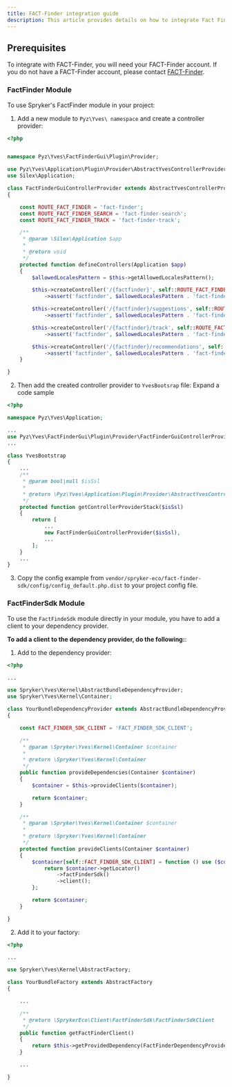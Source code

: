 ```yaml
---
title: FACT-Finder integration guide
description: This article provides details on how to integrate Fact Finder modules into the Spryker project.
---
```


## Prerequisites

To integrate with FACT-Finder, you will need your FACT-Finder account. If you do not have a FACT-Finder account, please contact [FACT-Finder](http://www.fact-finder.de/).


### FactFinder Module

To use Spryker's FactFinder module in your project:

1. Add a new module to `Pyz\Yves\ namespace` and create a controller provider:

```php
<?php


namespace Pyz\Yves\FactFinderGui\Plugin\Provider;

use Pyz\Yves\Application\Plugin\Provider\AbstractYvesControllerProvider;
use Silex\Application;

class FactFinderGuiControllerProvider extends AbstractYvesControllerProvider
{

    const ROUTE_FACT_FINDER = 'fact-finder';
    const ROUTE_FACT_FINDER_SEARCH = 'fact-finder-search';
    const ROUTE_FACT_FINDER_TRACK = 'fact-finder-track';

    /**
     * @param \Silex\Application $app
     *
     * @return void
     */
    protected function defineControllers(Application $app)
    {
        $allowedLocalesPattern = $this->getAllowedLocalesPattern();

        $this->createController('/{factfinder}', self::ROUTE_FACT_FINDER, 'FactFinder', 'Search', 'index')
            ->assert('factfinder', $allowedLocalesPattern . 'fact-finder|fact-finder');

        $this->createController('/{factfinder}/suggestions', self::ROUTE_FACT_FINDER_SEARCH, 'FactFinder', 'Suggestions', 'index')
            ->assert('factfinder', $allowedLocalesPattern . 'fact-finder|fact-finder');

        $this->createController('/{factfinder}/track', self::ROUTE_FACT_FINDER_TRACK, 'FactFinder', 'Track', 'index')
            ->assert('factfinder', $allowedLocalesPattern . 'fact-finder|fact-finder');

        $this->createController('/{factfinder}/recommendations', self::ROUTE_FACT_FINDER_RECOMMENDATIONS, 'FactFinder', 'Recommendations', 'index')
            ->assert('factfinder', $allowedLocalesPattern . 'fact-finder|fact-finder');
    }

}
```

2. Then add the created controller provider to `YvesBootsrap` file:    Expand a code sample   

```php
<?php

namespace Pyz\Yves\Application;

...
use Pyz\Yves\FactFinderGui\Plugin\Provider\FactFinderGuiControllerProvider;
...

class YvesBootstrap
{
    ...
    /**
     * @param bool|null $isSsl
     *
     * @return \Pyz\Yves\Application\Plugin\Provider\AbstractYvesControllerProvider[]
     */
    protected function getControllerProviderStack($isSsl)
    {
        return [
            ...
            new FactFinderGuiControllerProvider($isSsl),
            ...
        ];
    }
    ...
}
```
3. Copy the config example from `vendor/spryker-eco/fact-finder-sdk/config/config_default.php.dist` to your project config file.

### FactFinderSdk Module

To use the `FactFindeSdk` module directly in your module, you have to add a client to your dependency provider.

**To add a client to the dependency provider, do the following:**:

1. Add to the dependency provider:  

```php
<?php

...

use Spryker\Yves\Kernel\AbstractBundleDependencyProvider;
use Spryker\Yves\Kernel\Container;

class YourBundleDependencyProvider extends AbstractBundleDependencyProvider
{

    const FACT_FINDER_SDK_CLIENT = 'FACT_FINDER_SDK_CLIENT';

    /**
     * @param \Spryker\Yves\Kernel\Container $container
     *
     * @return \Spryker\Yves\Kernel\Container
     */
    public function provideDependencies(Container $container)
    {
        $container = $this->provideClients($container);

        return $container;
    }

    /**
     * @param \Spryker\Yves\Kernel\Container $container
     *
     * @return \Spryker\Yves\Kernel\Container
     */
    protected function provideClients(Container $container)
    {
        $container[self::FACT_FINDER_SDK_CLIENT] = function () use ($container) {
            return $container->getLocator()
                ->factFinderSdk()
                ->client();
        };

        return $container;
    }

}
```
2. Add it to your factory:

```php
<?php

...

use Spryker\Yves\Kernel\AbstractFactory;

class YourBundleFactory extends AbstractFactory
{

    ...

    /**
     * @return \SprykerEco\Client\FactFinderSdk\FactFinderSdkClient
     */
    public function getFactFinderClient()
    {
        return $this->getProvidedDependency(FactFinderDependencyProvider::FACT_FINDER_SDK_CLIENT);
    }

    ...

}
```
